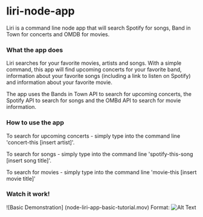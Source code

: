 # liri-node-app
Liri is a command line node app that will search Spotify for songs, Band in Town for concerts and OMDB for movies.


### What the app does
Liri searches for your favorite movies, artists and songs. With a simple command, this app will find upcoming concerts for your favorite band, information about your favorite songs (including a link to listen on Spotify) and information about your favorite movie.


The app uses the Bands in Town API to search for upcoming concerts, the Spotify API to search for songs and the OMBd API to search for movie information.

### How to use the app
To search for upcoming concerts - simply type into the command line 'concert-this [insert artist]'. 

To search for songs - simply type into the command line 'spotify-this-song [insert song title]'.

To search for movies - simply type into the command line 'movie-this [insert movie title]'

### Watch it work!

![Basic Demonstration]
(node-liri-app-basic-tutorial.mov)
Format: ![Alt Text](url)

